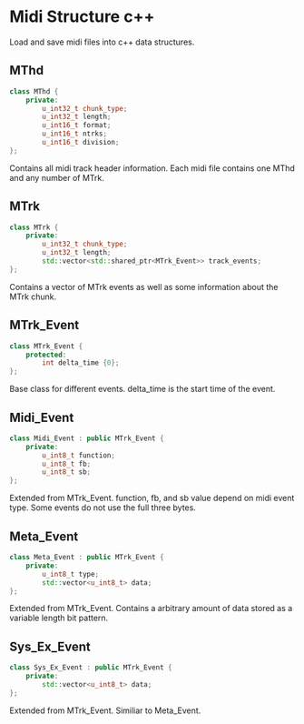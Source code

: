 # Midi Structure c++
Load and save midi files into c++ data structures.


## MThd
```c++
class MThd {
	private:
		u_int32_t chunk_type;
		u_int32_t length;
		u_int16_t format;
		u_int16_t ntrks;
		u_int16_t division;
};
```
Contains all midi track header information. Each midi file contains one MThd and any number of MTrk.

## MTrk
```c++
class MTrk {
	private:
		u_int32_t chunk_type;
		u_int32_t length;
		std::vector<std::shared_ptr<MTrk_Event>> track_events;
};
```
Contains a vector of MTrk events as well as some information about the MTrk chunk.

## MTrk_Event
```c++
class MTrk_Event {
	protected:
		int delta_time {0};
};
```
Base class for different events. delta_time is the start time of the event.

## Midi_Event
```c++
class Midi_Event : public MTrk_Event {
	private:
		u_int8_t function;
		u_int8_t fb;
		u_int8_t sb;
};
```
Extended from MTrk_Event. function, fb, and sb value depend on midi event type. Some events do not use the full three bytes.

## Meta_Event
```c++
class Meta_Event : public MTrk_Event {
	private:
		u_int8_t type;
		std::vector<u_int8_t> data;
};
```
Extended from MTrk_Event. Contains a arbitrary amount of data stored as a variable length bit pattern.

## Sys_Ex_Event
```c++
class Sys_Ex_Event : public MTrk_Event {
	private:
		std::vector<u_int8_t> data;
};
```
Extended from MTrk_Event. Similiar to Meta_Event.
